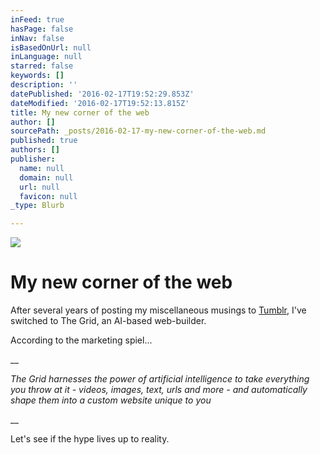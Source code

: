 ```yaml
---
inFeed: true
hasPage: false
inNav: false
isBasedOnUrl: null
inLanguage: null
starred: false
keywords: []
description: ''
datePublished: '2016-02-17T19:52:29.853Z'
dateModified: '2016-02-17T19:52:13.815Z'
title: My new corner of the web
author: []
sourcePath: _posts/2016-02-17-my-new-corner-of-the-web.md
published: true
authors: []
publisher:
  name: null
  domain: null
  url: null
  favicon: null
_type: Blurb

---
```

![](https://the-grid-user-content.s3-us-west-2.amazonaws.com/fc9caf12-8fb9-4ee1-ad0a-ee30b4fd161b.png)

# My new corner of the web

After several years of posting my miscellaneous musings to [Tumblr][0], I've switched to The Grid, an AI-based web-builder.

According to the marketing spiel...

__

_The Grid harnesses the power of artificial intelligence to take everything you throw at it - videos, images, text, urls and more - and automatically shape them into a custom website unique to you_

__

Let's see if the hype lives up to reality. 

[0]: http://alanqcooper.tumblr.com/